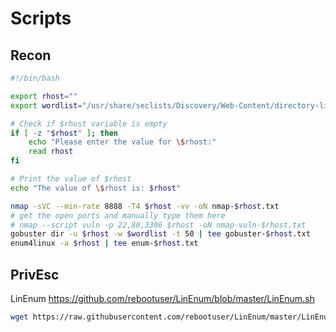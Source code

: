 # Scripts 
## Recon
```bash
#!/bin/bash

export rhost=""
export wordlist="/usr/share/seclists/Discovery/Web-Content/directory-list-2.3-medium.txt"

# Check if $rhost variable is empty
if [ -z "$rhost" ]; then
    echo "Please enter the value for \$rhost:"
    read rhost
fi

# Print the value of $rhost
echo "The value of \$rhost is: $rhost"

nmap -sVC --min-rate 8888 -T4 $rhost -vv -oN nmap-$rhost.txt
# get the open ports and manually type them here
# nmap --script vuln -p 22,80,3306 $rhost -oN nmap-vuln-$rhost.txt
gobuster dir -u $rhost -w $wordlist -t 50 | tee gobuster-$rhost.txt
enum4linux -a $rhost | tee enum-$rhost.txt

```

## PrivEsc

LinEnum
https://github.com/rebootuser/LinEnum/blob/master/LinEnum.sh
```bash 
wget https://raw.githubusercontent.com/rebootuser/LinEnum/master/LinEnum.sh
```
